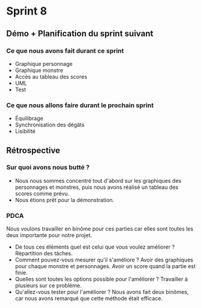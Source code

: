 # Sprint 8

## Démo + Planification du sprint suivant

### Ce que nous avons fait durant ce sprint
* Graphique personnage
* Graphique monstre
* Accès au tableau des scores
* UML
* Test


### Ce que nous allons faire durant le prochain sprint
* Équilibrage
* Synchronisation des dégâts 
* Lisibilité

## Rétrospective

### Sur quoi avons nous butté ?
* Nous nous sommes concentré tout d'abord sur les graphiques des personnages et monstres, puis nous avons réalisé un tableau des scores comme prévu.
* Nous étions prêt pour la démonstration.


### PDCA
Nous voulons travailler en binôme pour ces parties car elles sont toutes les deux importante pour notre projet.
* De tous ces éléments quel est celui que vous voulez améliorer ?    Répartition des tâches.
* Comment pouvez-vous mesurer qu'il s'améliore ?    Avoir des graphiques pour chaque monstre et personnages. Avoir un score quand la partie est finie.
* Quelles sont toutes les options possible pour l'améliorer ?    Travailler à plusieurs sur ce problème.
* Qu'allez-vous tester pour l'améliorer ?   Nous avons fait deux binômes, car nous avons remarqué que cette méthode était efficace.
